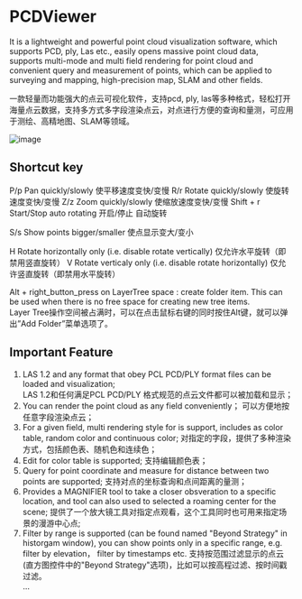 # PCDViewer
It is a lightweight and powerful point cloud visualization software, which supports PCD, ply, Las etc., easily opens massive point cloud data, supports multi-mode and multi field rendering for point cloud and convenient query and measurement of points, which can be applied to surveying and mapping, high-precision map, SLAM and other fields.

一款轻量而功能强大的点云可视化软件，支持pcd, ply, las等多种格式，轻松打开海量点云数据，支持多方式多字段渲染点云，对点进行方便的查询和量测，可应用于测绘、高精地图、SLAM等领域。

![image](https://user-images.githubusercontent.com/40223484/131897895-e082d4f7-dea8-4a2e-a815-7235381b24b7.png)

## Shortcut key
P/p   Pan quickly/slowly      使平移速度变快/变慢
R/r   Rotate quickly/slowly   使旋转速度变快/变慢
Z/z   Zoom quickly/slowly     使缩放速度变快/变慢
Shift + r   Start/Stop auto rotating    开启/停止 自动旋转

S/s   Show points bigger/smaller  使点显示变大/变小

H     Rotate horizontally only (i.e. disable rotate vertically)   仅允许水平旋转（即禁用竖直旋转）
V     Rotate verticaly only (i.e. disable rotate horizontally)    仅允许竖直旋转（即禁用水平旋转）

Alt + right_button_press on LayerTree space : create folder item. This can be used when there is no free space for creating new tree items.  
Layer Tree操作空间被占满时，可以在点击鼠标右键的同时按住Alt键，就可以弹出”Add Folder”菜单选项了。

## Important Feature
1. LAS 1.2 and any format that obey PCL PCD/PLY format files can be loaded and visualization;  
   LAS 1.2和任何满足PCL PCD/PLY 格式规范的点云文件都可以被加载和显示；
2. You can render the point cloud as any field conveniently；
   可以方便地按任意字段渲染点云；
3. For a given field, multi rendering style for is support, includes as color table, random color and continuous color;
   对指定的字段，提供了多种渲染方式，包括颜色表、随机色和连续色；
4. Edit for color table is supported;
   支持编辑颜色表；
5. Query for point coordinate and measure for distance between two points are supported;
   支持对点的坐标查询和点间距离的量测；
6. Provides a MAGNIFIER tool to take a closer obsveration to a specific location, and tool can also used to selected a roaming center for the scene;
   提供了一个放大镜工具对指定点观看，这个工具同时也可用来指定场景的漫游中心点;
7. Filter by range is supported (can be found named "Beyond Strategy" in historgam window), you can show points only in a specific range, e.g. filter by elevation， filter by timestamps etc.
   支持按范围过滤显示的点云(直方图控件中的"Beyond Strategy"选项)，比如可以按高程过滤、按时间戳过滤。  
...
 
